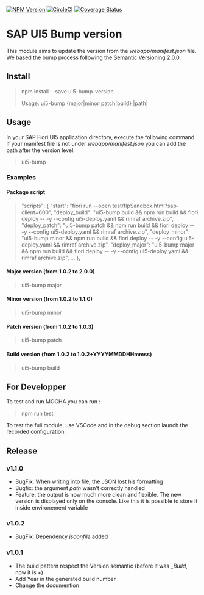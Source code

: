 [![NPM Version](https://img.shields.io/npm/v/ui5-bump-version.svg?style=flat)](https://www.npmjs.org/package/karma-ui5)
[![CircleCI](https://circleci.com/gh/jberthe/ui5-bump-version/tree/master.svg?style=shield)](https://circleci.com/gh/jberthe/ui5-bump-version/tree/master)
[![Coverage Status](https://coveralls.io/repos/github/jberthe/ui5-bump-version/badge.svg?branch=develop)](https://coveralls.io/github/jberthe/ui5-bump-version?branch=develop)

# SAP UI5 Bump version
This module aims to update the version from the *webapp/manifest.json* file. We based the bump process following the [Semantic Versioning 2.0.0](https://semver.org/).

## Install
> npm install --save ui5-bump-version
>
> Usage: ui5-bump {major|minor|patch|build} |path|

## Usage
In your SAP Fiori UI5 application directory, execute the following command. If your manifest file is not under *webapp/manifest.json* you can add the path after the version level.

> ui5-bump

### Examples
#### Package script
>"scripts": {
>        "start": "fiori run --open test/flpSandbox.html?sap-client=600",
>        "deploy_build": "ui5-bump build && npm run build && fiori deploy -- -y --config ui5-deploy.yaml && rimraf archive.zip",
>        "deploy_patch": "ui5-bump patch && npm run build && fiori deploy -- -y --config ui5-deploy.yaml && rimraf archive.zip",
>        "deploy_minor": "ui5-bump minor && npm run build && fiori deploy -- -y --config ui5-deploy.yaml && rimraf archive.zip",
>        "deploy_major": "ui5-bump major && npm run build && fiori deploy -- -y --config ui5-deploy.yaml && rimraf archive.zip",
>        ...
>    },

#### Major version (from 1.0.2 to 2.0.0)
> ui5-bump major

#### Minor version (from 1.0.2 to 1.1.0)
> ui5-bump minor

#### Patch version (from 1.0.2 to 1.0.3)
> ui5-bump patch

#### Build version (from 1.0.2 to 1.0.2+YYYYMMDDHHmmss)
> ui5-bump build

## For Developper
To test and run MOCHA you can run :
> npm run test

To test the full module, use VSCode and in the debug section launch the recorded configuration.
## Release
### v1.1.0
- BugFix: When writing into file, the JSON lost his formatting
- Bugfix: the argument *path* wasn't correctly handled
- Feature: the output is now much more clean and flexible. The new version is displayed only on the console. Like this it is possible to store it inside environement variable

### v1.0.2
- BugFix: Dependency *jsoonfile* added
### v1.0.1
- The build pattern respect the Version semantic (before it was *_Build*, now it is +)
- Add Year in the generated build number
- Change the documention
